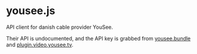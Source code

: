 # yousee.js
API client for danish cable provider YouSee.

Their API is undocumented, and the API key is grabbed from [yousee.bundle](https://github.com/dkplex/yousee.bundle/blob/master/Contents/Code/__init__.py) and [plugin.video.yousee.tv](https://github.com/twinther/plugin.video.yousee.tv).



